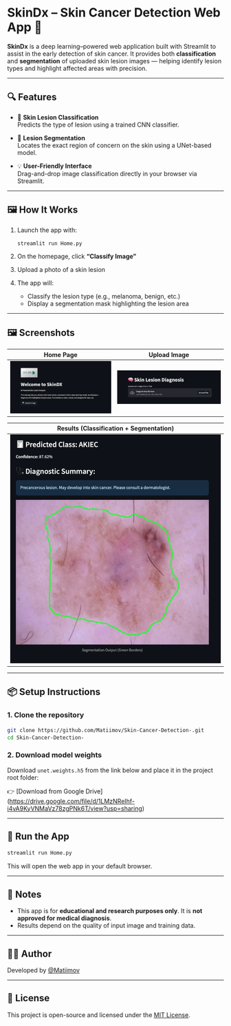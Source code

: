 # SkinDx – Skin Cancer Detection Web App 🧬

**SkinDx** is a deep learning–powered web application built with Streamlit to assist in the early detection of skin cancer. It provides both **classification** and **segmentation** of uploaded skin lesion images — helping identify lesion types and highlight affected areas with precision.

---

## 🔍 Features

- 🎯 **Skin Lesion Classification**  
  Predicts the type of lesion using a trained CNN classifier.

- 🧠 **Lesion Segmentation**  
  Locates the exact region of concern on the skin using a UNet-based model.

- 💡 **User-Friendly Interface**  
  Drag-and-drop image classification directly in your browser via Streamlit.

---

## 🖼️ How It Works

1. Launch the app with:
   ```bash
   streamlit run Home.py
   ```

2. On the homepage, click **“Classify Image”**

3. Upload a photo of a skin lesion

4. The app will:
   - Classify the lesion type (e.g., melanoma, benign, etc.)
   - Display a segmentation mask highlighting the lesion area

---

## 🖼️ Screenshots

| Home Page | Upload Image |
|-----------|---------------|
| ![](screenshots/home.png) | ![](screenshots/UploadImage.png) |

| Results (Classification + Segmentation) |
|-----------------------------------------|
| ![](screenshots/Results.png) |

---

## 📦 Setup Instructions

### 1. Clone the repository

```bash
git clone https://github.com/Matiimov/Skin-Cancer-Detection-.git
cd Skin-Cancer-Detection-
```

### 2. Download model weights

Download `unet.weights.h5` from the link below and place it in the project root folder:

👉 [Download from Google Drive] (https://drive.google.com/file/d/1LMzNReIhf-i4vA9KyVNMaVz78zgPNk6T/view?usp=sharing)

---

## 🚀 Run the App

```bash
streamlit run Home.py
```

This will open the web app in your default browser.

---

## 📌 Notes

- This app is for **educational and research purposes only**. It is **not approved for medical diagnosis**.
- Results depend on the quality of input image and training data.

---

## 👨‍💻 Author

Developed by [@Matiimov](https://github.com/Matiimov)

---

## 📄 License

This project is open-source and licensed under the [MIT License](LICENSE).
